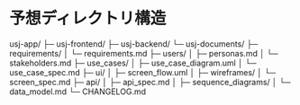 # 予想ディレクトリ構造
usj-app/
├─ usj-frontend/
├─ usj-backend/
└─ usj-documents/
   ├─ requirements/
   │   └─ requirements.md
   ├─ users/
   │   ├─ personas.md
   │   └─ stakeholders.md
   ├─ use_cases/
   │   ├─ use_case_diagram.uml
   │   └─ use_case_spec.md
   ├─ ui/
   │   ├─ screen_flow.uml
   │   ├─ wireframes/
   │   └─ screen_spec.md
   ├─ api/
   │   ├─ api_spec.md
   │   ├─ sequence_diagrams/
   │   └─ data_model.md
   └─ CHANGELOG.md
